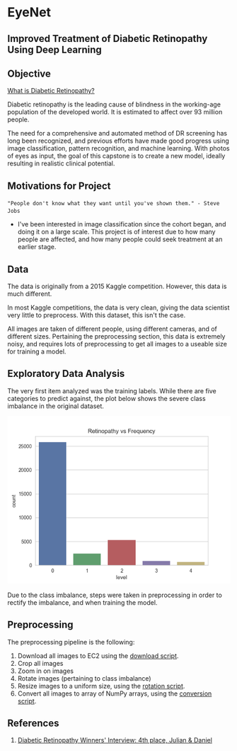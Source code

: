# EyeNet

## Improved Treatment of Diabetic Retinopathy Using Deep Learning

## Objective
[What is Diabetic Retinopathy?](http://www.mayoclinic.org/diseases-conditions/diabetic-retinopathy/basics/definition/con-20023311)

Diabetic retinopathy is the leading cause of blindness in the working-age population of the developed world. It is estimated to affect over 93 million people.

The need for a comprehensive and automated method of DR screening has long been recognized, and previous efforts have made good progress using image classification, pattern recognition, and machine learning. With photos of eyes as input, the goal of this capstone is to create a new model, ideally resulting in realistic clinical potential.


## Motivations for Project
`"People don't know what they want until you've shown them." - Steve Jobs`

* I've been interested in image classification since the cohort began, and doing it on a large scale. This project is of interest due to how many people are affected, and how many people could seek treatment at an earlier stage.


## Data

The data is originally from a 2015 Kaggle competition. However, this data is much different.

In most Kaggle competitions, the data is very clean, giving the data scientist very little to preprocess. With this dataset, this isn't the case.

All images are taken of different people, using different cameras, and of different sizes. Pertaining the preprocessing section, this data is extremely noisy, and requires lots of preprocessing to get all images to a useable size for training a model.

## Exploratory Data Analysis

The very first item analyzed was the training labels. While there are
five categories to predict against, the plot below shows the severe class imbalance
in the original dataset.

![EDA - Class Imbalance](images/eda/Retinopathy_vs_Frequency_All.png)

Due to the class imbalance, steps were taken in preprocessing in order to rectify the imbalance, and when training the model.

## Preprocessing

The preprocessing pipeline is the following:

1. Download all images to EC2 using the [download script](src/download_data.sh).
2. Crop all images
3. Zoom in on images
4. Rotate images (pertaining to class imbalance)
5. Resize images to a uniform size, using the [rotation script](src/resize_images.py).
5. Convert all images to array of NumPy arrays, using the [conversion script](src/image_to_array.py).


## References

1. [Diabetic Retinopathy Winners' Interview: 4th place, Julian & Daniel](http://blog.kaggle.com/2015/08/14/diabetic-retinopathy-winners-interview-4th-place-julian-daniel/)
